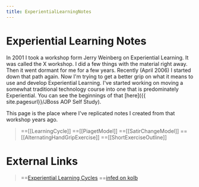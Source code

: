 ```yaml
---
title: ExperientialLearningNotes
---
```

# Experiential Learning Notes 
In 2001 I took a workshop form Jerry Weinberg on Experiential Learning. It was called the X workshop. I did a few things with the material right away. Then it went dormant for me for a few years. Recently (April 2006) I started down that path again. Now I'm trying to get a better grip on what it means to use and develop Experiential Learning. I've started working on moving a somewhat traditional technology course into one that is predominately Experiential. You can see the beginnings of that [here]({{ site.pagesurl}}/JBoss AOP Self Study).

This page is the place where I've replicated notes I created from that workshop years ago.

> ==[[LearningCycle]]
> ==[[PiagetModel]]
> ==[[SatirChangeModel]]
> ==[[AlternatingHandGripExercise]]
> ==[[ShortExerciseOutline]]

# External Links
> ==[Experiential Learning Cycles](http://reviewing.co.uk/research/learning.cycles.htm)
> ==[infed on kolb](http://www.infed.org/biblio/b-explrn.htm)

